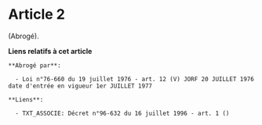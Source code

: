# Article 2

(Abrogé).

**Liens relatifs à cet article**

	**Abrogé par**:

	  - Loi n°76-660 du 19 juillet 1976 - art. 12 (V) JORF 20 JUILLET 1976 date d'entrée en vigueur 1er JUILLET 1977

	**Liens**:

	  - TXT_ASSOCIE: Décret n°96-632 du 16 juillet 1996 - art. 1 ()
